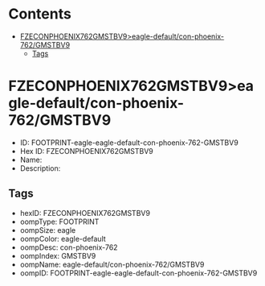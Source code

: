 



Contents
========

* [FZECONPHOENIX762GMSTBV9>eagle-default/con-phoenix-762/GMSTBV9](#fzeconphoenix762gmstbv9eagle-defaultcon-phoenix-762gmstbv9)
	* [Tags](#tags)

# FZECONPHOENIX762GMSTBV9>eagle-default/con-phoenix-762/GMSTBV9

- ID: FOOTPRINT-eagle-eagle-default-con-phoenix-762-GMSTBV9
- Hex ID: FZECONPHOENIX762GMSTBV9
- Name: 
- Description: 

## Tags

- hexID: FZECONPHOENIX762GMSTBV9
- oompType: FOOTPRINT
- oompSize: eagle
- oompColor: eagle-default
- oompDesc: con-phoenix-762
- oompIndex: GMSTBV9
- oompName: eagle-default/con-phoenix-762/GMSTBV9
- oompID: FOOTPRINT-eagle-eagle-default-con-phoenix-762-GMSTBV9
